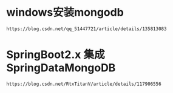 # windows安装mongodb
    https://blog.csdn.net/qq_51447721/article/details/135813083

# SpringBoot2.x 集成 SpringDataMongoDB
    https://blog.csdn.net/RtxTitanV/article/details/117906556